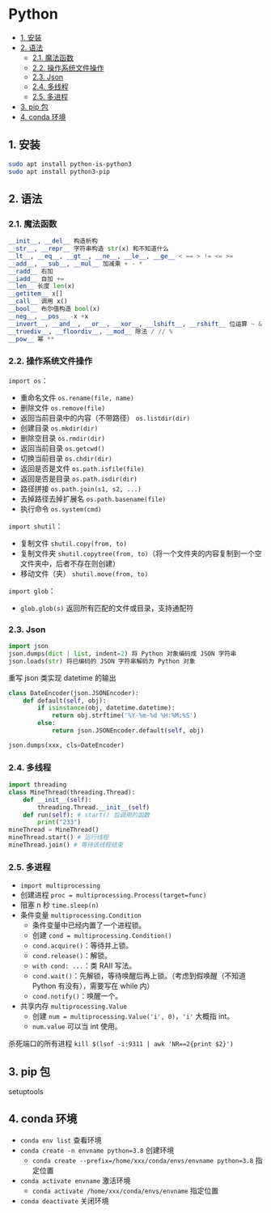 # Python

- [1. 安装](#1-安装)
- [2. 语法](#2-语法)
  - [2.1. 魔法函数](#21-魔法函数)
  - [2.2. 操作系统文件操作](#22-操作系统文件操作)
  - [2.3. Json](#23-json)
  - [2.4. 多线程](#24-多线程)
  - [2.5. 多进程](#25-多进程)
- [3. pip 包](#3-pip-包)
- [4. conda 环境](#4-conda-环境)

## 1. 安装

```bash
sudo apt install python-is-python3
sudo apt install python3-pip
```

## 2. 语法

### 2.1. 魔法函数

```py
__init__, __del__ 构造析构
__str__, __repr__ 字符串构造 str(x) 和不知道什么
__lt__, __eq__, __gt__, __ne__, __le__, __ge__ < == > != <= >=
__add__, __sub__, __mul__ 加减乘 + - *
__radd__ 右加
__iadd__ 自加 +=
__len__ 长度 len(x)
__getitem__ x[]
__call__ 调用 x()
__bool__ 布尔值构造 bool(x)
__neg__, __pos__ -x +x
__invert__, __and__, __or__, __xor__, __lshift__, __rshift__ 位运算 ~ & | ^ << >>
__truediv__, __floordiv__, __mod__ 除法 / // %
__pow__ 幂 **
```

### 2.2. 操作系统文件操作

`import os`：

- 重命名文件 `os.rename(file, name)`
- 删除文件 `os.remove(file)`
- 返回当前目录中的内容（不带路径） `os.listdir(dir)`
- 创建目录 `os.mkdir(dir)`
- 删除空目录 `os.rmdir(dir)`
- 返回当前目录 `os.getcwd()`
- 切换当前目录 `os.chdir(dir)`
- 返回是否是文件 `os.path.isfile(file)`
- 返回是否是目录 `os.path.isdir(dir)`
- 路径拼接 `os.path.join(s1, s2, ...)`
- 去掉路径去掉扩展名 `os.path.basename(file)`
- 执行命令 `os.system(cmd)`

`import shutil`：

- 复制文件 `shutil.copy(from, to)`
- 复制文件夹 `shutil.copytree(from, to)`（将一个文件夹的内容复制到一个空文件夹中，后者不存在则创建）
- 移动文件（夹） `shutil.move(from, to)`

`import glob`：

- `glob.glob(s)` 返回所有匹配的文件或目录，支持通配符

### 2.3. Json

```python
import json
json.dumps(dict | list, indent=2) 将 Python 对象编码成 JSON 字符串
json.loads(str) 将已编码的 JSON 字符串解码为 Python 对象
```

重写 json 类实现 datetime 的输出

```py
class DateEncoder(json.JSONEncoder):
    def default(self, obj):
        if isinstance(obj, datetime.datetime):
            return obj.strftime('%Y-%m-%d %H:%M:%S')
        else:
            return json.JSONEncoder.default(self, obj)

json.dumps(xxx, cls=DateEncoder)
```

### 2.4. 多线程

```py
import threading
class MineThread(threading.Thread):
    def __init__(self):
        threading.Thread.__init__(self)
    def run(self): # start() 后调用的函数
        print("233")
mineThread = MineThread()
mineThread.start() # 运行线程
mineThread.join() # 等待该线程结束
```

### 2.5. 多进程

- `import multiprocessing`
- 创建进程 `proc = multiprocessing.Process(target=func)`
- 阻塞 n 秒 `time.sleep(n)`
- 条件变量 `multiprocessing.Condition`
  - 条件变量中已经内置了一个进程锁。
  - 创建 `cond = multiprocessing.Condition()`
  - `cond.acquire()`：等待并上锁。
  - `cond.release()`：解锁。
  - `with cond: ...`：类 RAII 写法。
  - `cond.wait()`：先解锁，等待唤醒后再上锁。（考虑到假唤醒（不知道 Python 有没有），需要写在 while 内）
  - `cond.notify()`：唤醒一个。
- 共享内存 `multiprocessing.Value`
  - 创建 `num = multiprocessing.Value('i', 0)`，`'i'` 大概指 int。
  - `num.value` 可以当 int 使用。

杀死端口的所有进程 `kill $(lsof -i:9311 | awk 'NR==2{print $2}')`

## 3. pip 包

setuptools

## 4. conda 环境

- `conda env list` 查看环境
- `conda create -n envname python=3.8` 创建环境
  - `conda create --prefix=/home/xxx/conda/envs/envname python=3.8` 指定位置
- `conda activate envname` 激活环境
  - `conda activate /home/xxx/conda/envs/envname` 指定位置
- `conda deactivate` 关闭环境
